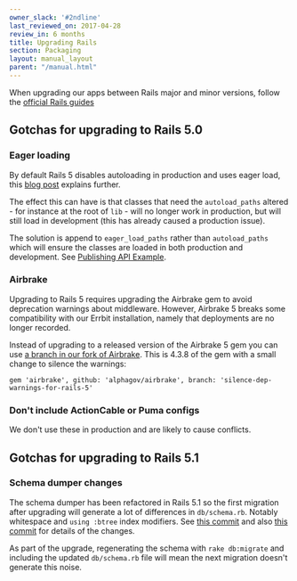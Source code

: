 ```yaml
---
owner_slack: '#2ndline'
last_reviewed_on: 2017-04-28
review_in: 6 months
title: Upgrading Rails
section: Packaging
layout: manual_layout
parent: "/manual.html"
---
```


When upgrading our apps between Rails major and minor versions, follow the [official Rails guides][guide]

## Gotchas for upgrading to Rails 5.0

### Eager loading

By default Rails 5 disables autoloading in production and uses eager load, this
[blog post][rails-5-autoloading] explains further.

The effect this can have is that classes that need the `autoload_paths` altered -
for instance at the root of `lib` - will no longer work in production, but will
still load in development (this has already caused a production issue).

The solution is append to `eager_load_paths` rather than `autoload_paths` which
will ensure the classes are loaded in both production and development. See
[Publishing API Example][publishing-api-autoload-change].

### Airbrake

Upgrading to Rails 5 requires upgrading the Airbrake gem to avoid deprecation 
warnings about middleware. However, Airbrake 5 breaks some compatibility with
our Errbit installation, namely that deployments are no longer recorded.

Instead of upgrading to a released version of the Airbrake 5 gem you can use
[a branch in our fork of Airbrake](https://github.com/alphagov/airbrake/tree/silence-dep-warnings-for-rails-5).
This is 4.3.8 of the gem with a small change to silence the warnings:

    gem 'airbrake', github: 'alphagov/airbrake', branch: 'silence-dep-warnings-for-rails-5'

### Don't include ActionCable or Puma configs

We don't use these in production and are likely to cause conflicts.

[guide]: http://guides.rubyonrails.org/upgrading_ruby_on_rails.html
[rails-5-autoloading]: http://blog.bigbinary.com/2016/08/29/rails-5-disables-autoloading-after-booting-the-app-in-production.html
[publishing-api-autoload-change]: https://github.com/alphagov/publishing-api/pull/553/files

## Gotchas for upgrading to Rails 5.1

### Schema dumper changes

The schema dumper has been refactored in Rails 5.1 so the first migration after upgrading
will generate a lot of differences in `db/schema.rb`.
Notably whitespace and `using :btree` index modifiers.
See [this commit](https://github.com/rails/rails/commit/df84e9867219e9311aef6f4efd5dd9ec675bee5c?short_path=1ed2907#diff-e0d63791fb8e00fc467e7c47b74fb6d6)
and also [this commit](https://github.com/rails/rails/commit/6d37cd918dba5b492194afbc1094a6503c88f379) for details of the changes.

As part of the upgrade, regenerating the schema with `rake db:migrate` and including the updated `db/schema.rb` file will mean
the next migration doesn't generate this noise.
